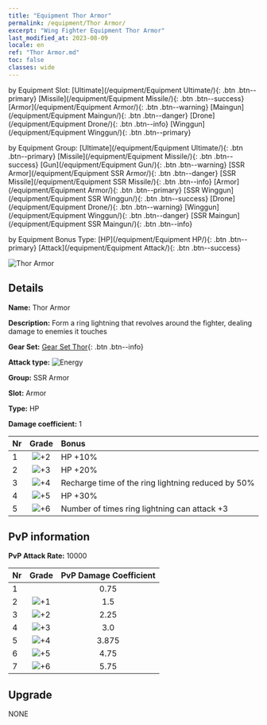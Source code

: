 ```yaml
---
title: "Equipment Thor Armor"
permalink: /equipment/Thor Armor/
excerpt: "Wing Fighter Equipment Thor Armor"
last_modified_at: 2023-08-09
locale: en
ref: "Thor Armor.md"
toc: false
classes: wide
---
```




  by Equipment Slot:  [Ultimate](/equipment/Equipment Ultimate/){: .btn .btn--primary}   [Missile](/equipment/Equipment Missile/){: .btn .btn--success}   [Armor](/equipment/Equipment Armor/){: .btn .btn--warning}   [Maingun](/equipment/Equipment Maingun/){: .btn .btn--danger}   [Drone](/equipment/Equipment Drone/){: .btn .btn--info}   [Winggun](/equipment/Equipment Winggun/){: .btn .btn--primary} 

  by Equipment Group:  [Ultimate](/equipment/Equipment Ultimate/){: .btn .btn--primary}   [Missile](/equipment/Equipment Missile/){: .btn .btn--success}   [Gun](/equipment/Equipment Gun/){: .btn .btn--warning}   [SSR Armor](/equipment/Equipment SSR Armor/){: .btn .btn--danger}   [SSR Missile](/equipment/Equipment SSR Missile/){: .btn .btn--info}   [Armor](/equipment/Equipment Armor/){: .btn .btn--primary}   [SSR Winggun](/equipment/Equipment SSR Winggun/){: .btn .btn--success}   [Drone](/equipment/Equipment Drone/){: .btn .btn--warning}   [Winggun](/equipment/Equipment Winggun/){: .btn .btn--danger}   [SSR Maingun](/equipment/Equipment SSR Maingun/){: .btn .btn--info} 

  by Equipment Bonus Type:  [HP](/equipment/Equipment HP/){: .btn .btn--primary}   [Attack](/equipment/Equipment Attack/){: .btn .btn--success} 

 ![Thor Armor](/images/equipment/zhuangjia7.png)

## Details

 **Name:** Thor Armor 

 **Description:** Form a ring lightning that revolves around the fighter, dealing damage to enemies it touches 

 **Gear Set:** [Gear Set Thor](/gear_set/Thor){: .btn .btn--info}

 **Attack type:** ![Energy](/images/common_sx_icon8.png) 

 **Group:** SSR Armor 

 **Slot:** Armor 

 **Type:** HP 

 **Damage coefficient:** 1 



  |  Nr |     Grade     |       Bonus       |
  |:----|:-------------:|:--------------------------|
  | 1  | ![+2](/images/sp_grade_2.png)  | HP +10% |
  | 2  | ![+3](/images/sp_grade_3.png)  | HP +20% |
  | 3  | ![+4](/images/sp_grade_4.png)  | Recharge time of the ring lightning reduced by 50% |
  | 4  | ![+5](/images/sp_grade_5.png)  | HP +30% |
  | 5  | ![+6](/images/sp_grade_6.png)  | Number of times ring lightning can attack +3 |


## PvP information

 **PvP Attack Rate:** 10000 



  |  Nr |     Grade     |   PvP Damage Coefficient  |
  |:----|:-------------:|:-------------------------:|
  | 1  |   | 0.75 |
  | 2  | ![+1](/images/sp_grade_1.png)  | 1.5 |
  | 3  | ![+2](/images/sp_grade_2.png)  | 2.25 |
  | 4  | ![+3](/images/sp_grade_3.png)  | 3.0 |
  | 5  | ![+4](/images/sp_grade_4.png)  | 3.875 |
  | 6  | ![+5](/images/sp_grade_5.png)  | 4.75 |
  | 7  | ![+6](/images/sp_grade_6.png)  | 5.75 |


## Upgrade


 NONE


